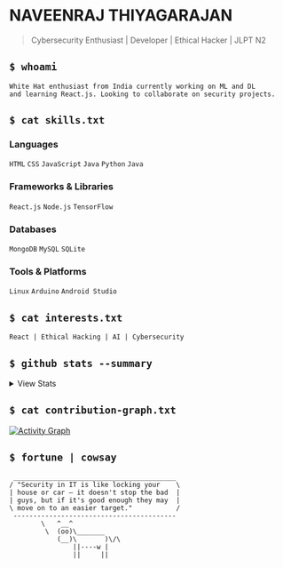 # NAVEENRAJ THIYAGARAJAN
 
> Cybersecurity Enthusiast | Developer | Ethical Hacker | JLPT N2 

## `$ whoami`    

```
White Hat enthusiast from India currently working on ML and DL 
and learning React.js. Looking to collaborate on security projects.  
```  

## `$ cat skills.txt`   

### Languages 
`HTML` `CSS` `JavaScript` `Java` `Python` `Java`

### Frameworks & Libraries
`React.js` `Node.js` `TensorFlow`

### Databases
`MongoDB` `MySQL` `SQLite`

### Tools & Platforms
`Linux` `Arduino` `Android Studio` 

## `$ cat interests.txt`
```
React | Ethical Hacking | AI | Cybersecurity
```

## `$ github stats --summary`

<details>
<summary>View Stats</summary>

```
GitHub Stats Overview:
```

[![GitHub Stats](https://github-readme-stats.vercel.app/api?username=navi-04&show_icons=true&show=reviews,discussions_started,discussions_answered,prs_merged,prs_merged_percentage&theme=merko&rank_icon=percentile)](https://github.com/navi-04)
 
```
Most Used Languages:
``` 

[![Top Languages](https://github-readme-stats.vercel.app/api/top-langs/?username=navi-04&layout=compact&langs_count=8&theme=radical&hide_border=true&count_private=true)](https://github.com/navi-04)
 
```
Contribution Streak (Including Private):  
```

[![GitHub Streak](https://streak-stats.demolab.com?user=navi-04&theme=radical&date_format=j%20M%5B%20Y%5D&ring=DD2727&fire=DD2727)](https://git.io/streak-stats)

```
Trophy Collection:
``` 

[![Trophy](https://github-profile-trophy.vercel.app/?username=navi-04&theme=algolia&no-frame=true&column=7&margin-w=15&count_private=true)](https://github.com/navi-04)

</details>

## `$ cat contribution-graph.txt`

[![Activity Graph](https://github-readme-activity-graph.vercel.app/graph?username=navi-04&theme=redical&bg_color=0D1117&hide_border=true&line=E4405F&point=ffffff&include_all_commits=true&count_private=true)](https://github.com/navi-04) 

## `$ fortune | cowsay` 

```
 _________________________________________
/ "Security in IT is like locking your    \
| house or car – it doesn't stop the bad  |
| guys, but if it's good enough they may  |
\ move on to an easier target."           /
 -----------------------------------------
        \   ^__^
         \  (oo)\_______
            (__)\       )\/\
                ||----w |
                ||     ||
```



